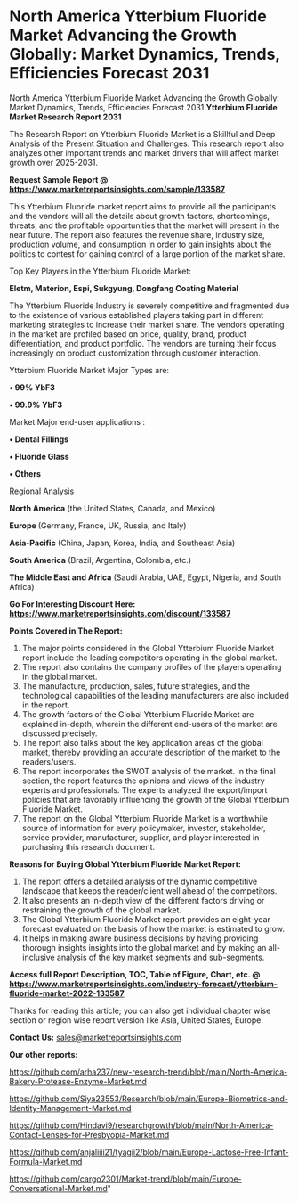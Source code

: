 # North America Ytterbium Fluoride Market Advancing the Growth Globally: Market Dynamics, Trends, Efficiencies Forecast 2031
North America Ytterbium Fluoride Market Advancing the Growth Globally: Market Dynamics, Trends, Efficiencies Forecast 2031
<strong>Ytterbium Fluoride Market Research Report 2031</strong>

The Research Report on Ytterbium Fluoride Market is a Skillful and Deep Analysis of the Present Situation and Challenges. This research report also analyzes other important trends and market drivers that will affect market growth over 2025-2031.

<strong>Request Sample Report @ <a href=https://www.marketreportsinsights.com/sample/133587>https://www.marketreportsinsights.com/sample/133587</a></strong>

This Ytterbium Fluoride market report aims to provide all the participants and the vendors will all the details about growth factors, shortcomings, threats, and the profitable opportunities that the market will present in the near future. The report also features the revenue share, industry size, production volume, and consumption in order to gain insights about the politics to contest for gaining control of a large portion of the market share.

Top Key Players in the Ytterbium Fluoride Market:

<strong>Eletm, Materion, Espi, Sukgyung, Dongfang Coating Material</strong>

The Ytterbium Fluoride Industry is severely competitive and fragmented due to the existence of various established players taking part in different marketing strategies to increase their market share. The vendors operating in the market are profiled based on price, quality, brand, product differentiation, and product portfolio. The vendors are turning their focus increasingly on product customization through customer interaction.

Ytterbium Fluoride Market Major Types are:

<strong>• 99% YbF3

• 99.9% YbF3</strong>

Market Major end-user applications :

<strong>• Dental Fillings

• Fluoride Glass

• Others</strong>

Regional Analysis

</u><strong><b>North America</b></strong> (the United States, Canada, and Mexico)

<strong><b>Europe </b></strong>(Germany, France, UK, Russia, and Italy)

<strong><b>Asia-Pacific</b></strong> (China, Japan, Korea, India, and Southeast Asia)

<strong><b>South America</b></strong> (Brazil, Argentina, Colombia, etc.)

<strong><b>The Middle East and Africa</b></strong> (Saudi Arabia, UAE, Egypt, Nigeria, and South Africa)

<strong>Go For Interesting Discount Here: <a href=https://www.marketreportsinsights.com/discount/133587>https://www.marketreportsinsights.com/discount/133587</a></strong>

<strong>Points Covered in The Report:</strong>
<ol>
  <li>The major points considered in the Global Ytterbium Fluoride Market report include the leading competitors operating in the global market.</li>
  <li>The report also contains the company profiles of the players operating in the global market.</li>
  <li>The manufacture, production, sales, future strategies, and the technological capabilities of the leading manufacturers are also included in the report.</li>
  <li>The growth factors of the Global Ytterbium Fluoride Market are explained in-depth, wherein the different end-users of the market are discussed precisely.</li>
  <li>The report also talks about the key application areas of the global market, thereby providing an accurate description of the market to the readers/users.</li>
  <li>The report incorporates the SWOT analysis of the market. In the final section, the report features the opinions and views of the industry experts and professionals. The experts analyzed the export/import policies that are favorably influencing the growth of the Global Ytterbium Fluoride Market.</li>
  <li>The report on the Global Ytterbium Fluoride Market is a worthwhile source of information for every policymaker, investor, stakeholder, service provider, manufacturer, supplier, and player interested in purchasing this research document.</li>
</ol>
<strong>Reasons for Buying Global Ytterbium Fluoride Market Report:</strong>

<ol>
  <li>The report offers a detailed analysis of the dynamic competitive landscape that keeps the reader/client well ahead of the competitors.</li>
  <li>It also presents an in-depth view of the different factors driving or restraining the growth of the global market.</li>
  <li>The Global Ytterbium Fluoride Market report provides an eight-year forecast evaluated on the basis of how the market is estimated to grow.</li>
  <li>It helps in making aware business decisions by having providing thorough insights insights into the global market and by making an all-inclusive analysis of the key market segments and sub-segments.</li>
</ol>
<strong>Access full Report Description, TOC, Table of Figure, Chart, etc. @ <a href=https://www.marketreportsinsights.com/industry-forecast/ytterbium-fluoride-market-2022-133587>https://www.marketreportsinsights.com/industry-forecast/ytterbium-fluoride-market-2022-133587</a></strong>


Thanks for reading this article; you can also get individual chapter wise section or region wise report version like Asia, United States, Europe.

<strong>Contact Us:</strong>
sales@marketreportsinsights.com

<strong>Our other reports:</strong>

<a href=https://github.com/arha237/new-research-trend/blob/main/North-America-Bakery-Protease-Enzyme-Market.md>https://github.com/arha237/new-research-trend/blob/main/North-America-Bakery-Protease-Enzyme-Market.md</a>

<a href=https://github.com/Siya23553/Research/blob/main/Europe-Biometrics-and-Identity-Management-Market.md>https://github.com/Siya23553/Research/blob/main/Europe-Biometrics-and-Identity-Management-Market.md</a>

<a href=https://github.com/Hindavi9/researchgrowth/blob/main/North-America-Contact-Lenses-for-Presbyopia-Market.md>https://github.com/Hindavi9/researchgrowth/blob/main/North-America-Contact-Lenses-for-Presbyopia-Market.md</a>

<a href=https://github.com/anjaliiii21/tyagii2/blob/main/Europe-Lactose-Free-Infant-Formula-Market.md>https://github.com/anjaliiii21/tyagii2/blob/main/Europe-Lactose-Free-Infant-Formula-Market.md</a>

<a href=https://github.com/cargo2301/Market-trend/blob/main/Europe-Conversational-Market.md>https://github.com/cargo2301/Market-trend/blob/main/Europe-Conversational-Market.md</a>"
